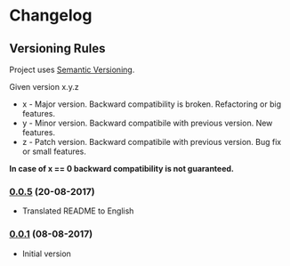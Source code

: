 # Changelog

## Versioning Rules

Project uses [Semantic Versioning](http://semver.org/).

Given version x.y.z
* x - Major version. Backward compatibility is broken. Refactoring or big features.
* y - Minor version. Backward compatibile with previous version. New features.
* z - Patch version. Backward compatibile with previous version. Bug fix or small features. 

**In case of x == 0 backward compatibility is not guaranteed.**

### [0.0.5]() (20-08-2017)

* Translated README to English

### [0.0.1]() (08-08-2017)

* Initial version